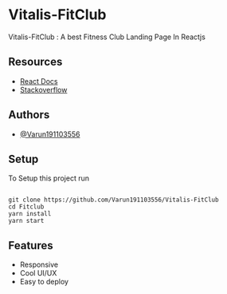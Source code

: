 
# Vitalis-FitClub 

Vitalis-FitClub : A best Fitness Club Landing Page In Reactjs 



## Resources

- [React Docs](https://beta.reactjs.org/)
- [Stackoverflow](https://stackoverflow.com/)

## Authors

- [@Varun191103556](https://www.github.com/Varun191103556)



## Setup

To Setup this project run

```

git clone https://github.com/Varun191103556/Vitalis-FitClub
cd Fitclub
yarn install
yarn start

```

## Features

- Responsive
- Cool UI/UX
- Easy to deploy


